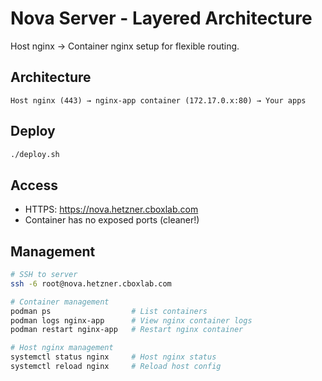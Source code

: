 # Nova Server - Layered Architecture

Host nginx → Container nginx setup for flexible routing.

## Architecture

```
Host nginx (443) → nginx-app container (172.17.0.x:80) → Your apps
```

## Deploy

```bash
./deploy.sh
```

## Access

- HTTPS: https://nova.hetzner.cboxlab.com
- Container has no exposed ports (cleaner!)

## Management

```bash
# SSH to server
ssh -6 root@nova.hetzner.cboxlab.com

# Container management
podman ps                  # List containers
podman logs nginx-app      # View nginx container logs
podman restart nginx-app   # Restart nginx container

# Host nginx management
systemctl status nginx     # Host nginx status
systemctl reload nginx     # Reload host config
```